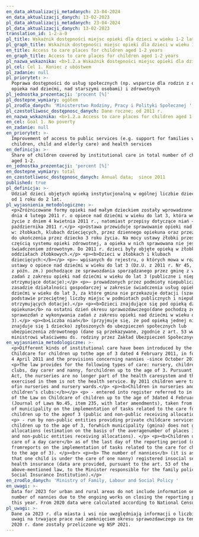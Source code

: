 ```yaml
---
en_data_aktualizacji_metadanych: 23-04-2024
en_data_aktualizacji_danych: 13-02-2023
pl_data_aktualizacji_metadanych: 23-04-2024
pl_data_aktualizacji_danych: 13-02-2023
translation_id: 1-2-a-0
pl_title: Wskaźnik dostępności miejsc opieki dla dzieci w wieku 1-2 lata
pl_graph_title: Wskaźnik dostępności miejsc opieki dla dzieci w wieku 1-2 lata
en_title: Access to care places for children aged 1-2 years
en_graph_title: Access to care places for children aged 1-2 years
pl_nazwa_wskaznika: <b>1.2.a Wskaźnik dostępności miejsc opieki dla dzieci w wieku 1-2 lata</b>
pl_cel: Cel 1. Koniec z ubóstwem
pl_zadanie: null
pl_priorytet: >-
  Poprawa dostępności do usług społecznych (np. wsparcie dla rodzin z dziećmi,
  opieka nad dziećmi, nad starszymi osobami) i zdrowotnych
pl_jednostka_prezentacji: 'procent [%]'
pl_dostepne_wymiary: ogółem
pl_zrodlo_danych: 'Ministerstwo Rodziny, Pracy i Polityki Społecznej '
pl_czestotliwosc_dostępnosc_danych: Dane roczne; od 2011 r.
en_nazwa_wskaznika: <b>1.2.a Access to care places for children aged 1-2 years</b>
en_cel: Goal 1. No poverty
en_zadanie: null
en_priorytet: >-
  Improvement of access to public services (e.g. support for families with
  children, child and elderly care) and health services
en_definicja: >-
  Share of children covered by institutional care in total number of children
  aged 1-2.
en_jednostka_prezentacji: 'percent [%]'
en_dostepne_wymiary: total
en_czestotliwosc_dostępnosc_danych: Annual data;  since 2011
published: true
pl_definicja: >-
  Udział dzieci objętych opieką instytucjonalną w ogólnej liczbie dzieci w wieku
  od 1 roku do 2 lat.
pl_wyjasnienia_metodologiczne: >-
  <p>Zróżnicowane formy opieki nad małym dzieckiem zostały wprowadzone ustawą z
  dnia 4 lutego 2011 r. o opiece nad dziećmi w wieku do lat 3, która weszła w
  życie z dniem 4 kwietnia 2011 r., natomiast przepisy dotyczące niań – od
  października 2011 r.</p> <p>Ustawa przewiduje sprawowanie opieki nad dziećmi
  w: żłobkach, klubach dziecięcych, przez dziennego opiekuna oraz przez nianię
  do ukończenia przez dziecko 3 roku życia. Na mocy ustawy żłobki przestały być
  częścią systemu opieki zdrowotnej, a opieka w nich sprawowana nie jest
  świadczeniem zdrowotnym. Do 2011 r. dzieci były objęte opieką w żłobkach i
  oddziałach żłobkowych.</p> <p><b>Dzieci w żłobkach i klubach
  dziecięcych:</b></p> <p>– wpisanych do rejestru, o których mowa w rozdz. 3
  ustawy o opiece nad dziećmi w wieku do lat 3 (Dz.U. z 2011 r. Nr 45, poz. 235,
  z późn. zm.) pochodzące ze sprawozdania sporządzanego przez gminę z wykonania
  zadań z zakresu opieki nad dziećmi w wieku do lat 3 (publiczne i niepubliczne
  otrzymujące dotacje);</p> <p>– prowadzonych przez podmioty niepubliczne na
  zasadzie działalności gospodarczej w zakresie świadczenia usług opieki nad
  dziećmi w wieku do lat 3, za które gmina nie przekazuje dotacji (szacunek na
  podstawie przeciętnej liczby miejsc w podmiotach publicznych i niepublicznych
  otrzymujących dotacje).</p> <p><b>Dzieci znajdujące się pod opieką dziennego
  opiekuna</b> na ostatni dzień okresu sprawozdawczego(dane pochodzą ze
  sprawozdań z wykonywania zadań z zakresu opieki nad dziećmi w wieku do lat
  3).</p> <p><b>Liczba niań</b> (przyjmuje się, że pod opieką jednej niani
  znajduje się 1 dziecko) zgłoszonych do ubezpieczeń społecznych lub
  ubezpieczenia zdrowotnego (dane są przekazywane, zgodnie z art. 53 ww. ustawy,
  ministrowi właściwemu ds. rodziny przez Zakład Ubezpieczeń Społecznych).</p>
en_wyjasnienia_metodologiczne: >-
  <p>Different kinds of institutional care have been introduced by the Law on
  Childcare for children up tothe age of 3 dated 4 February 2011, in force since
  4 April 2011 and the provisions concerning nannies -since October 2011.</p>
  <p>The law provides for the following types of care: nursery, children’s
  clubs, day carer and nanny, forchildren up to the age of 3. Pursuant to the
  Act, the nurseries are no longer part of the health caresystem and the care
  exercised in them is not the health service. By 2011 children were taken care
  ofin nurseries and nursery wards.</p> <p><b>Children in nurseries and
  children’s clubs:</b></p> <p> - entered into register referred to in Chapter 3
  of the Law on Childcare of children up to the age of 3dated 4 February 2011
  (Journal of Laws No.45, item 235, with later amendments), taken from thereport
  of municipality on the implementation of tasks related to the care for
  children up to the ageof 3 (public and non-public receiving allocations).</p>
  <p> - run by non-public entities providing private childcare services for
  children up to the age of 3, forwhich municipality (gmina) does not grant
  allocations (estimation on the basis of the averagenumber of places in public
  and non-public entities receiving allocations). </p> <p><b>Children under the
  care of a day carer</b> as of the last day of the reporting period (data come
  fromreports on the implementation of tasks related to the care for children up
  to the age of 3). </p><br> <p><b> The number of nannies</b> (it is assumed
  that one child is under the care of one nanny) registered insocial security or
  health insurance (data are provided, pursuant to the art. 53 of the
  above-mentioned law, to the Minister responsible for the family policy by the
  Social Insurance Institution).</p>
en_zrodlo_danych: 'Ministry of Family, Labour and Social Policy '
en_uwagi: >-
  Data for 2023 for urban and rural areas do not include information on the
  number of nannies due to the ongoing works on closing the reporting period for
  this year. From 2020 data were calculated according to National Census 2021.
pl_uwagi: >-
  Dane za 2023 r. dla miasta i wsi nie uwzględniają informacji o liczbie niań z
  uwagi na trwające prace nad zamknięciem okresu sprawozdawczego za ten rok. Od
  2020 r. dane zostały przeliczone wg NSP 2021.
---
```

